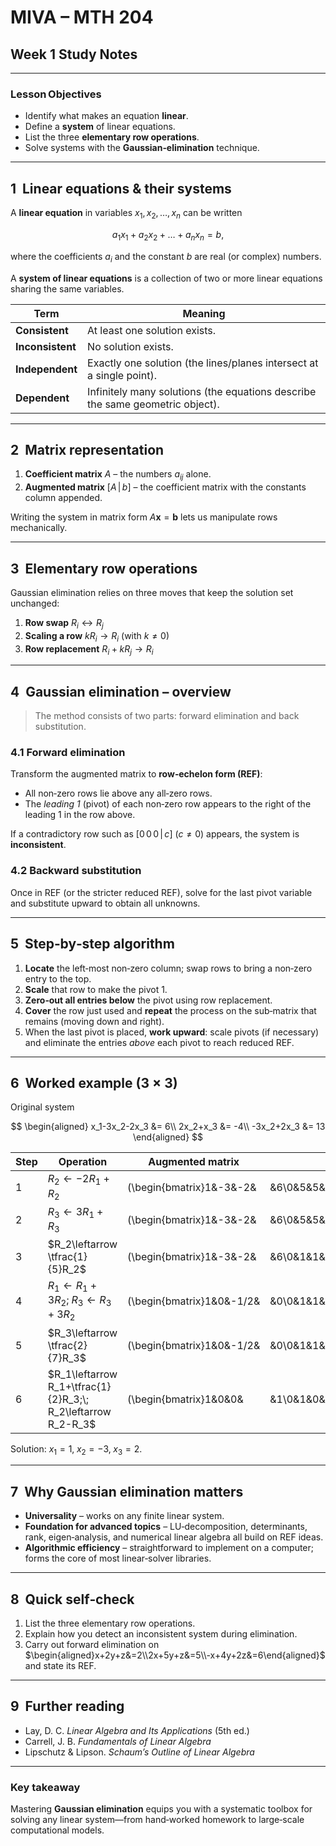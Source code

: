 # MIVA – MTH 204

## Week 1 Study Notes

---

### Lesson Objectives

* Identify what makes an equation **linear**.
* Define a **system** of linear equations.
* List the three **elementary row operations**.
* Solve systems with the **Gaussian‑elimination** technique.

---

## 1  Linear equations & their systems

A **linear equation** in variables $x_1,x_2,\dots ,x_n$ can be written

$$
 a_1x_1+a_2x_2+\dots +a_nx_n=b,
$$

where the coefficients $a_i$ and the constant $b$ are real (or complex) numbers.

A **system of linear equations** is a collection of two or more linear equations sharing the same variables.

| Term             | Meaning                                                                       |
| ---------------- | ----------------------------------------------------------------------------- |
| **Consistent**   | At least one solution exists.                                                 |
| **Inconsistent** | No solution exists.                                                           |
| **Independent**  | Exactly one solution (the lines/planes intersect at a single point).          |
| **Dependent**    | Infinitely many solutions (the equations describe the same geometric object). |

---

## 2  Matrix representation

1. **Coefficient matrix** $A$ – the numbers $a_{ij}$ alone.
2. **Augmented matrix** $[A\,|\,b]$ – the coefficient matrix with the constants column appended.

Writing the system in matrix form $A\mathbf x=\mathbf b$ lets us manipulate rows mechanically.

---

## 3  Elementary row operations

Gaussian elimination relies on three moves that keep the solution set unchanged:

1. **Row swap** $R_i\leftrightarrow R_j$
2. **Scaling a row** $kR_i\to R_i$ (with $k\neq0$)
3. **Row replacement** $R_i+kR_j\to R_i$

---

## 4  Gaussian elimination – overview

> The method consists of two parts: forward elimination and back substitution.

### 4.1 Forward elimination

Transform the augmented matrix to **row‑echelon form (REF)**:

* All non‑zero rows lie above any all‑zero rows.
* The *leading 1* (pivot) of each non‑zero row appears to the right of the leading 1 in the row above.

If a contradictory row such as $[0\,0\,0\,|\,c]\ (c\neq0)$ appears, the system is **inconsistent**.

### 4.2 Backward substitution

Once in REF (or the stricter reduced REF), solve for the last pivot variable and substitute upward to obtain all unknowns.

---

## 5  Step‑by‑step algorithm

1. **Locate** the left‑most non‑zero column; swap rows to bring a non‑zero entry to the top.
2. **Scale** that row to make the pivot 1.
3. **Zero‑out all entries below** the pivot using row replacement.
4. **Cover** the row just used and **repeat** the process on the sub‑matrix that remains (moving down and right).
5. When the last pivot is placed, **work upward**: scale pivots (if necessary) and eliminate the entries *above* each pivot to reach reduced REF.

---

## 6  Worked example (3 × 3)

Original system

$$
\begin{aligned}
 x_1-3x_2-2x_3 &= 6\\
 2x_2+x_3 &= -4\\
 -3x_2+2x_3 &= 13
\end{aligned}
$$

| Step | Operation                                                    | Augmented matrix          |           |                          |                   |
| ---- | ------------------------------------------------------------ | ------------------------- | --------- | ------------------------ | ----------------- |
| 1    | $R_2\leftarrow -2R_1+R_2$                                    | (\begin{bmatrix}1&-3&-2&  | &6\0&5&5& | &-16\\-3&6&8&            | &-5\end{bmatrix}) |
| 2    | $R_3\leftarrow 3R_1+R_3$                                     | (\begin{bmatrix}1&-3&-2&  | &6\0&5&5& | &-16\0&-3&2&             | &13\end{bmatrix}) |
| 3    | $R_2\leftarrow \tfrac{1}{5}R_2$                              | (\begin{bmatrix}1&-3&-2&  | &6\0&1&1& | &-\tfrac{16}{5}\0&-3&2&  | &13\end{bmatrix}) |
| 4    | $R_1\leftarrow R_1+3R_2;\; R_3\leftarrow R_3+3R_2$           | (\begin{bmatrix}1&0&-1/2& | &0\0&1&1& | &-\tfrac{16}{5}\0&0&7/2& | &7\end{bmatrix})  |
| 5    | $R_3\leftarrow \tfrac{2}{7}R_3$                              | (\begin{bmatrix}1&0&-1/2& | &0\0&1&1& | &-\tfrac{16}{5}\0&0&1&   | &2\end{bmatrix})  |
| 6    | $R_1\leftarrow R_1+\tfrac{1}{2}R_3;\; R_2\leftarrow R_2-R_3$ | (\begin{bmatrix}1&0&0&    | &1\0&1&0& | &-3\0&0&1&               | &2\end{bmatrix})  |

Solution: $x_1=1,\;x_2=-3,\;x_3=2$.

---

## 7  Why Gaussian elimination matters

* **Universality** – works on any finite linear system.
* **Foundation for advanced topics** – LU‑decomposition, determinants, rank, eigen‑analysis, and numerical linear algebra all build on REF ideas.
* **Algorithmic efficiency** – straightforward to implement on a computer; forms the core of most linear‑solver libraries.

---

## 8  Quick self‑check

1. List the three elementary row operations.
2. Explain how you detect an inconsistent system during elimination.
3. Carry out forward elimination on
   $\begin{aligned}x+2y+z&=2\\2x+5y+z&=5\\-x+4y+2z&=6\end{aligned}$
   and state its REF.

---

## 9  Further reading

* Lay, D. C. *Linear Algebra and Its Applications* (5th ed.)
* Carrell, J. B. *Fundamentals of Linear Algebra*
* Lipschutz & Lipson. *Schaum’s Outline of Linear Algebra*

---

### Key takeaway

Mastering **Gaussian elimination** equips you with a systematic toolbox for solving any linear system—from hand‑worked homework to large‑scale computational models.
